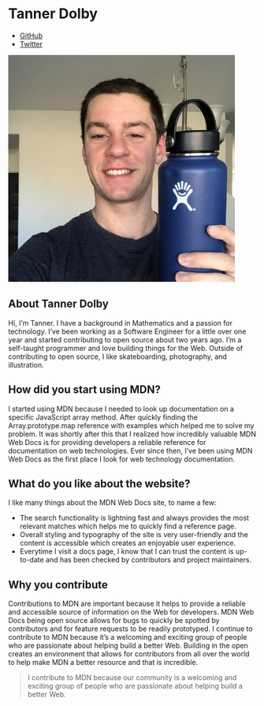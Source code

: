 # Tanner Dolby

- [GitHub](https://github.com/tannerdolby)
- [Twitter](https://twitter.com/tannerdolby)

![Tanner Dolby smiling and holding a water bottle in his right hand](./profile-image.jpg)

## About Tanner Dolby

Hi, I’m Tanner. I have a background in Mathematics and a passion for technology. I’ve been working as a Software Engineer for a little over one year and started contributing to open source about two years ago. I’m a self-taught programmer and love building things for the Web. Outside of contributing to open source, I like skateboarding, photography, and illustration.

## How did you start using MDN?

I started using MDN because I needed to look up documentation on a specific JavaScript array method. After quickly finding the Array.prototype.map reference with examples which helped me to solve my problem. It was shortly after this that I realized how incredibly valuable MDN Web Docs is for providing developers a reliable reference for documentation on web technologies. Ever since then, I’ve been using MDN Web Docs as the first place I look for web technology documentation.

## What do you like about the website?

I like many things about the MDN Web Docs site, to name a few:

- The search functionality is lightning fast and always provides the most relevant matches which helps me to quickly find a reference page.
- Overall styling and typography of the site is very user-friendly and the content is accessible which creates an enjoyable user experience.
- Everytime I visit a docs page, I know that I can trust the content is up-to-date and has been checked by contributors and project maintainers.

## Why you contribute

Contributions to MDN are important because it helps to provide a reliable and accessible
source of information on the Web for developers. MDN Web Docs being open source allows for
bugs to quickly be spotted by contributors and for feature requests to be readily prototyped. I continue to contribute to MDN because it’s a welcoming and exciting group of people who are passionate about helping build a better Web. Building in the open creates an environment that allows for contributors from all over the world to help make MDN a better resource and that is incredible.

> I contribute to MDN because our community is a welcoming and exciting group of people who are passionate about helping build a better Web.
